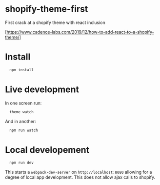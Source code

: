 # shopify-theme-first
First crack at a shopify theme with react inclusion

[https://www.cadence-labs.com/2019/12/how-to-add-react-to-a-shopify-theme/]

# Install

```bash
  npm install
```

# Live development

In one screen run:

```bash
  theme watch
```

And in another:

```bash
  npm run watch
```

# Local developement

```bash
  npm run dev
```

This starts a `webpack-dev-server` on `http://localhost:8080` allowing for a
degree of local app development. This does not allow ajax calls to shopify.
